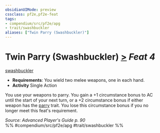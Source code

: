 ```yaml
---
obsidianUIMode: preview
cssclass: pf2e,pf2e-feat
tags:
- compendium/src/pf2e/apg
- trait/swashbuckler
aliases: ["Twin Parry (Swashbuckler)"]
---
```

# Twin Parry (Swashbuckler)  [>](chapter-9-playing-the-game.md#Actions "Single Action") *Feat 4*  
[swashbuckler](Reference/Rules/Traits/swashbuckler-apg.md "Swashbuckler Class Trait")  

- **Requirements**: You wield two melee weapons, one in each hand.
- **Activity** Single Action

You use your weapons to parry. You gain a +1 circumstance bonus to AC until the start of your next turn, or a +2 circumstance bonus if either weapon has the [parry](parry.md "Parry Weapon Trait") trait. You lose this circumstance bonus if you no longer meet this feat's requirement.

*Source: Advanced Player's Guide p. 90*  
%% #compendium/src/pf2e/apg #trait/swashbuckler %%